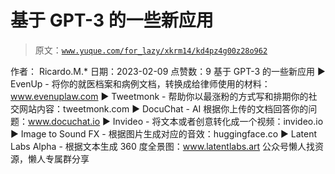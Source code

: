 # 基于 GPT-3 的一些新应用

> 原文：[`www.yuque.com/for_lazy/xkrm14/kd4pz4g00z28o962`](https://www.yuque.com/for_lazy/xkrm14/kd4pz4g00z28o962)

<ne-p id="uaf8f91f5" data-lake-id="uaf8f91f5"><ne-text id="u195e49fa">作者： Ricardo.M.*</ne-text></ne-p> <ne-p id="u7e4b8eb8" data-lake-id="u7e4b8eb8"><ne-text id="ucd432c4f">日期：2023-02-09</ne-text></ne-p> <ne-p id="u64d1bb08" data-lake-id="u64d1bb08"><ne-text id="ue3a75a4e">点赞数：</ne-text><ne-text id="udcb5d3d5" ne-bold="true">9</ne-text></ne-p> <ne-hole id="uf627c275" data-lake-id="uf627c275"><ne-card data-card-name="hr" data-card-type="block" id="IiCgG" data-event-boundary="card"><ne-p id="u381d2860" data-lake-id="u381d2860"><ne-text id="u2652e043">基于 GPT-3 的一些新应用 ▶ EvenUp - 将你的就医档案和病例文档，转换成给律师使用的材料：www.evenuplaw.com ▶</ne-text> <ne-text id="u17248bae">Tweetmonk - 帮助你以最涨粉的方式写和排期你的社交网站内容：tweetmonk.com ▶ DocuChat - AI</ne-text> <ne-text id="ufdf4dfa2">根据你上传的文档回答你的问题：www.docuchat.io ▶ Invideo - 将文本或者创意转化成一个视频：invideo.io ▶ Image</ne-text> <ne-text id="ud0358978">to Sound FX - 根据图片生成对应的音效：huggingface.co ▶ Latent Labs Alpha - 根据文本生成 360</ne-text> <ne-text id="u733a7f2e">度全景图：www.latentlabs.art</ne-text></ne-p> <ne-hole id="u96ad09a9" data-lake-id="u96ad09a9"><ne-card data-card-name="hr" data-card-type="block" id="bXsY7" data-event-boundary="card"><ne-p id="u5b342fbc" data-lake-id="u5b342fbc"><ne-text id="u550f13ec">公众号懒人找资源，懒人专属群分享</ne-text></ne-p></ne-card></ne-hole></ne-card></ne-hole>